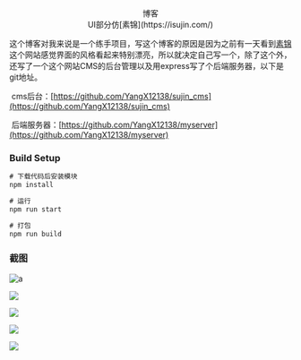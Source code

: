 <center>博客</center>

<center>UI部分仿[素锦](https://isujin.com/)</center>

这个博客对我来说是一个练手项目，写这个博客的原因是因为之前有一天看到[素锦](https://isujin.com/)这个网站感觉界面的风格看起来特别漂亮，所以就决定自己写一个，除了这个外，还写了一个这个网站CMS的后台管理以及用express写了个后端服务器，以下是git地址。

​		cms后台：[https://github.com/YangX12138/sujin_cms](https://github.com/YangX12138/sujin_cms)

​		后端服务器：[https://github.com/YangX12138/myserver](https://github.com/YangX12138/myserver)

### Build Setup

```javascript
# 下载代码后安装模块
npm install

# 运行
npm run start

# 打包
npm run build
```

### 截图

![a](https://blog20190912.oss-cn-beijing.aliyuncs.com/sujin_blog_zs_01.png)



![](https://blog20190912.oss-cn-beijing.aliyuncs.com/sujin_blog_zs_02.png)



![](https://blog20190912.oss-cn-beijing.aliyuncs.com/sujin_blog_zs_03.png)



![](https://blog20190912.oss-cn-beijing.aliyuncs.com/sujin_blog_zs_04.png)



![](https://blog20190912.oss-cn-beijing.aliyuncs.com/sujin_blog_zs_05.png)




